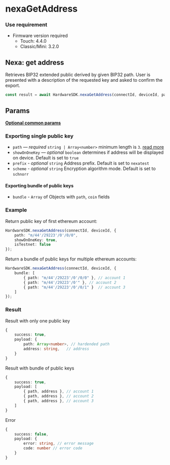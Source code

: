 # nexaGetAddress

### Use requirement

* Firmware version required
  * Touch: 4.4.0
  * Classic/Mini: 3.2.0

## Nexa: get address

Retrieves BIP32 extended public derived by given BIP32 path. User is presented with a description of the requested key and asked to confirm the export.

```typescript
const result = await HardwareSDK.nexaGetAddress(connectId, deviceId, params);
```

## Params

[**Optional common params**](../common-params.md)

### Exporting single public key

* `path` — _required_ `string | Array<number>` minimum length is `3`. [read more](../path.md)
* `showOnOneKey` — _optional_ `boolean` determines if address will be displayed on device. Default is set to `true`
* `prefix` - _optional_ `string` Address prefix. Default is set to `nexatest`
* `scheme` - _optional_ `string` Encryption algorithm mode. Default is set to `schnorr`



#### Exporting bundle of public keys

* `bundle` - `Array` of Objects with `path`, `coin` fields

### Example

Return public key of first ethereum account:

```typescript
HardwareSDK.nexaGetAddress(connectId, deviceId, {
    path: "m/44'/29223'/0'/0/0",
    showOnOneKey: true,
    isTestnet: false
});
```

Return a bundle of public keys for multiple ethereum accounts:

```typescript
HardwareSDK.nexaGetAddress(connectId, deviceId, {
    bundle: [
        { path: "m/44'/29223'/0'/0/0" }, // account 1
        { path: "m/44'/29223'/0'" }, // account 2
        { path: "m/44'/29223'/0'/0/1" }  // account 3
    ]
});
```

### Result

Result with only one public key

```typescript
{
    success: true,
    payload: {
        path: Array<number>, // hardended path
        address: string,   // address
    }
}
```

Result with bundle of public keys

```typescript
{
    success: true,
    payload: [
        { path, address }, // account 1
        { path, address }, // account 2
        { path, address }, // account 3
    ]
}
```

Error

```typescript
{
    success: false,
    payload: {
        error: string, // error message
        code: number // error code
    }
}
```
